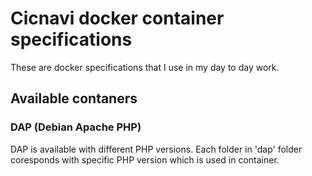 # Cicnavi docker container specifications

These are docker specifications that I use in my day to day work.

## Available contaners

### DAP (Debian Apache PHP)

DAP is available with different PHP versions. Each folder in 'dap' folder coresponds with specific PHP version which is used in container.

